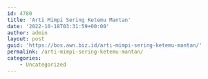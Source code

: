 ```yaml
---
id: 4780
title: 'Arti Mimpi Sering Ketemu Mantan'
date: '2022-10-18T03:31:59+00:00'
author: admin
layout: post
guid: 'https://bos.awn.biz.id/arti-mimpi-sering-ketemu-mantan/'
permalink: /arti-mimpi-sering-ketemu-mantan/
categories:
    - Uncategorized
---
```


